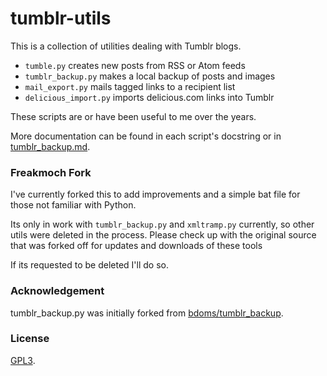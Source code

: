 # tumblr-utils

This is a collection of utilities dealing with Tumblr blogs.

- `tumble.py` creates new posts from RSS or Atom feeds
- `tumblr_backup.py` makes a local backup of posts and images
- `mail_export.py` mails tagged links to a recipient list
- `delicious_import.py` imports delicious.com links into Tumblr

These scripts are or have been useful to me over the years.

More documentation can be found in each script's docstring or in
[tumblr_backup.md](https://github.com/bbolli/tumblr-utils/blob/master/tumblr_backup.md).

### Freakmoch Fork

I've currently forked this to add improvements and a simple bat file for those not familiar with Python.

Its only in work with `tumblr_backup.py` and `xmltramp.py` currently, so other utils were deleted in the process. Please check up with the original source that was forked off for updates and downloads of these tools

If its requested to be deleted I'll do so.

### Acknowledgement

tumblr_backup.py was initially forked from
[bdoms/tumblr_backup](https://github.com/bdoms/tumblr_backup).

### License

[GPL3](http://www.gnu.org/licenses/gpl-3.0.txt).

